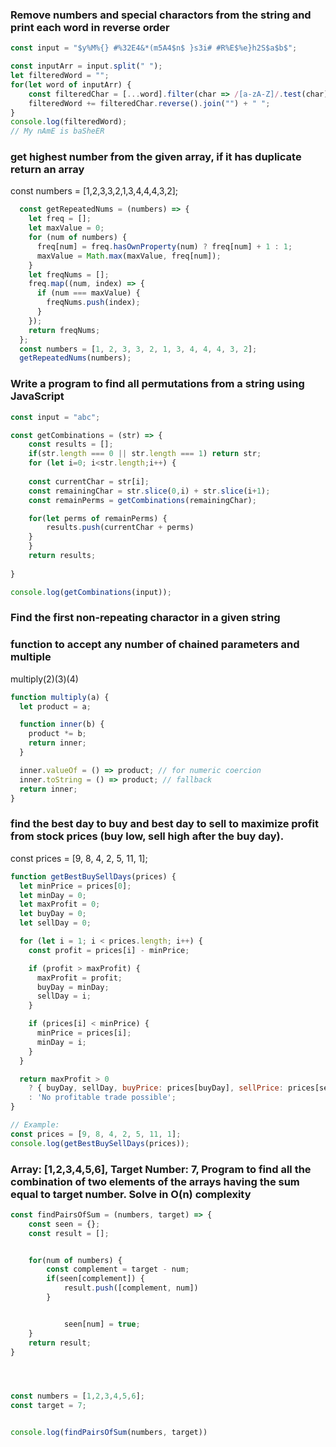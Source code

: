 
### Remove numbers and special charactors from the string and print each word in reverse order
```js
const input = "$y%M%{} #%32E4&*(m5A4$n$ }s3i# #R%E$%e}h2S$a$b$";

const inputArr = input.split(" ");
let filteredWord = "";
for(let word of inputArr) {
    const filteredChar = [...word].filter(char => /[a-zA-Z]/.test(char));
    filteredWord += filteredChar.reverse().join("") + " ";
}
console.log(filteredWord);
// My nAmE is baSheER
```

### get highest number from the given array, if it has duplicate return an array
const numbers  = [1,2,3,3,2,1,3,4,4,4,3,2];

```js
  const getRepeatedNums = (numbers) => {
    let freq = [];
    let maxValue = 0;
    for (num of numbers) {
      freq[num] = freq.hasOwnProperty(num) ? freq[num] + 1 : 1;
      maxValue = Math.max(maxValue, freq[num]);
    }
    let freqNums = [];
    freq.map((num, index) => {
      if (num === maxValue) {
        freqNums.push(index);
      }
    });
    return freqNums;
  };
  const numbers = [1, 2, 3, 3, 2, 1, 3, 4, 4, 4, 3, 2];
  getRepeatedNums(numbers);
```


### Write a program to find all permutations from a string using JavaScript

```js
const input = "abc";

const getCombinations = (str) => {
    const results = [];
    if(str.length === 0 || str.length === 1) return str;
    for (let i=0; i<str.length;i++) {
        
    const currentChar = str[i];
    const remainingChar = str.slice(0,i) + str.slice(i+1);
    const remainPerms = getCombinations(remainingChar);

    for(let perms of remainPerms) {
        results.push(currentChar + perms)
    }
    }
    return results;
    
}

console.log(getCombinations(input));
```
### Find the first non-repeating charactor in a given string

### function to accept any number of chained parameters and multiple
multiply(2)(3)(4)
```js
function multiply(a) {
  let product = a;

  function inner(b) {
    product *= b;
    return inner;
  }

  inner.valueOf = () => product; // for numeric coercion
  inner.toString = () => product; // fallback
  return inner;
}
```
### find the best day to buy and best day to sell to maximize profit from stock prices (buy low, sell high after the buy day).
const prices = [9, 8, 4, 2, 5, 11, 1];
```js
function getBestBuySellDays(prices) {
  let minPrice = prices[0];
  let minDay = 0;
  let maxProfit = 0;
  let buyDay = 0;
  let sellDay = 0;

  for (let i = 1; i < prices.length; i++) {
    const profit = prices[i] - minPrice;

    if (profit > maxProfit) {
      maxProfit = profit;
      buyDay = minDay;
      sellDay = i;
    }

    if (prices[i] < minPrice) {
      minPrice = prices[i];
      minDay = i;
    }
  }

  return maxProfit > 0
    ? { buyDay, sellDay, buyPrice: prices[buyDay], sellPrice: prices[sellDay], profit: maxProfit }
    : 'No profitable trade possible';
}

// Example:
const prices = [9, 8, 4, 2, 5, 11, 1];
console.log(getBestBuySellDays(prices));
```
### Array: [1,2,3,4,5,6], Target Number: 7, Program to find all the combination of two elements of the arrays having the sum equal to target number. Solve in O(n) complexity
```js
const findPairsOfSum = (numbers, target) => {
    const seen = {};
    const result = [];


    for(num of numbers) {
        const complement = target - num;
        if(seen[complement]) {
            result.push([complement, num])
        }


            seen[num] = true;
    }
    return result;
}




const numbers = [1,2,3,4,5,6];
const target = 7;


console.log(findPairsOfSum(numbers, target))
```
